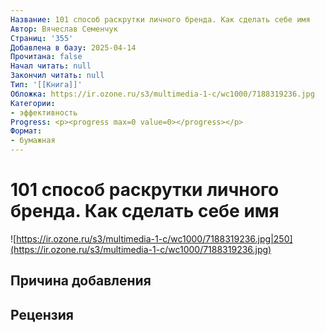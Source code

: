 ```yaml
---
Название: 101 способ раскрутки личного бренда. Как сделать себе имя
Автор: Вячеслав Семенчук
Страниц: '355'
Добавлена в базу: 2025-04-14
Прочитана: false
Начал читать: null
Закончил читать: null
Тип: '[[Книга]]'
Обложка: https://ir.ozone.ru/s3/multimedia-1-c/wc1000/7188319236.jpg
Категории:
- эффективность
Progress: <p><progress max=0 value=0></progress></p>
Формат:
- бумажная
---
```

# 101 способ раскрутки личного бренда. Как сделать себе имя

![https://ir.ozone.ru/s3/multimedia-1-c/wc1000/7188319236.jpg|250](https://ir.ozone.ru/s3/multimedia-1-c/wc1000/7188319236.jpg)

## Причина добавления


## Рецензия